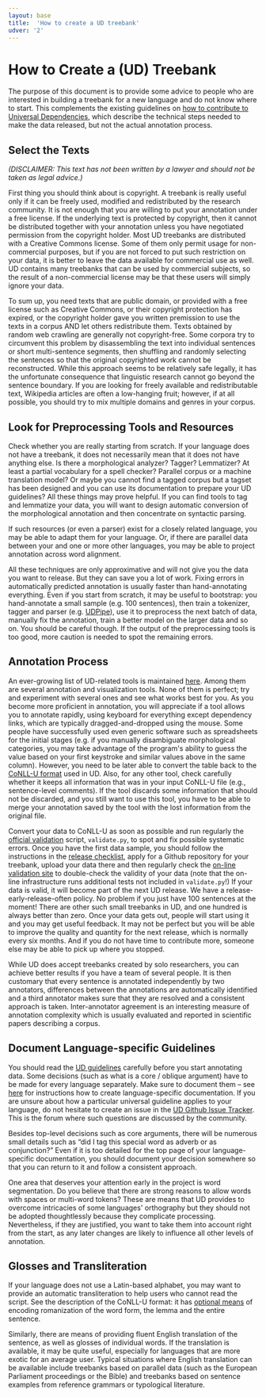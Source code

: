 ```yaml
---
layout: base
title:  'How to create a UD treebank'
udver: '2'
---
```


# How to Create a (UD) Treebank

The purpose of this document is to provide some advice to people who are interested in building a treebank for a new language and do not know where to start. This complements the existing guidelines on [how to contribute to Universal Dependencies](http://universaldependencies.org/contribute.html), which describe the technical steps needed to make the data released, but not the actual annotation process.

## Select the Texts

_(DISCLAIMER: This text has not been written by a lawyer and should not be taken as legal advice.)_

First thing you should think about is copyright. A treebank is really useful only if it can be freely used, modified and redistributed by the research community. It is not enough that you are willing to put your annotation under a free license. If the underlying text is protected by copyright, then it cannot be distributed together with your annotation unless you have negotiated permission from the copyright holder. Most UD treebanks are distributed with a Creative Commons license. Some of them only permit usage for non-commercial purposes, but if you are not forced to put such restriction on your data, it is better to leave the data available for commercial use as well. UD contains many treebanks that can be used by commercial subjects, so the result of a non-commercial license may be that these users will simply ignore your data.

To sum up, you need texts that are public domain, or provided with a free license such as Creative Commons, or their copyright protection has expired, or the copyright holder gave you written premission to use the texts in a corpus AND let others redistribute them. Texts obtained by random web crawling are generally not copyright-free. Some corpora try to circumvent this problem by disassembling the text into individual sentences or short multi-sentence segments, then shuffling and randomly selecting the sentences so that the original copyrighted work cannot be reconstructed. While this approach seems to be relatively safe legally, it has the unfortunate consequence that linguistic research cannot go beyond the sentence boundary. If you are looking for freely available and redistributable text, Wikipedia articles are often a low-hanging fruit; however, if at all possible, you should try to mix multiple domains and genres in your corpus.

## Look for Preprocessing Tools and Resources

Check whether you are really starting from scratch. If your language does not have a treebank, it does not necessarily mean that it does not have anything else. Is there a morphological analyzer? Tagger? Lemmatizer? At least a partial vocabulary for a spell checker? Parallel corpus or a machine translation model? Or maybe you cannot find a tagged corpus but a tagset has been designed and you can use its documentation to prepare your UD guidelines? All these things may prove helpful. If you can find tools to tag and lemmatize your data, you will want to design automatic conversion of the morphological annotation and then concentrate on syntactic parsing.

If such resources (or even a parser) exist for a closely related language, you may be able to adapt them for your language. Or, if there are parallel data between your and one or more other languages, you may be able to project annotation across word alignment.

All these techniques are only approximative and will not give you the data you want to release. But they can save you a lot of work. Fixing errors in automatically predicted annotation is usually faster than hand-annotating everything. Even if you start from scratch, it may be useful to bootstrap: you hand-annotate a small sample (e.g. 100 sentences), then train a tokenizer, tagger and parser (e.g. [UDPipe](http://ufal.mff.cuni.cz/udpipe)), use it to preprocess the next batch of data, manually fix the annotation, train a better model on the larger data and so on. You should be careful though. If the output of the preprocessing tools is too good, more caution is needed to spot the remaining errors.

## Annotation Process

An ever-growing list of UD-related tools is maintained [here](http://universaldependencies.org/tools.html). Among them are several annotation and visualization tools. None of them is perfect; try and experiment with several ones and see what works best for you. As you become more proficient in annotation, you will appreciate if a tool allows you to annotate rapidly, using keyboard for everything except dependency links, which are typically dragged-and-dropped using the mouse. Some people have successfully used even generic software such as spreadsheets for the initial stages (e.g. if you manually disambiguate morphological categories, you may take advantage of the program's ability to guess the value based on your first keystroke and similar values above in the same column). However, you need to be later able to convert the table back to the [CoNLL-U format](http://universaldependencies.org/format.html) used in UD. Also, for any other tool, check carefully whether it keeps all information that was in your input CoNLL-U file (e.g., sentence-level comments). If the tool discards some information that should not be discarded, and you still want to use this tool, you have to be able to merge your annotation saved by the tool with the lost information from the original file.

Convert your data to CoNLL-U as soon as possible and run regularly the [official validation](http://universaldependencies.org/release_checklist.html#validation) script, `validate.py`, to spot and fix possible systematic errors. Once you have the first data sample, you should follow the instructions in the [release checklist](http://universaldependencies.org/release_checklist.html), apply for a Github repository for your treebank, upload your data there and then regularly check the [on-line validation site](http://quest.ms.mff.cuni.cz/udvalidator/) to double-check the validity of your data (note that the on-line infrastructure runs additional tests not included in `validate.py`!) If your data is valid, it will become part of the next UD release. We have a release-early-release-often policy. No problem if you just have 100 sentences at the moment! There are other such small treebanks in UD, and one hundred is always better than zero. Once your data gets out, people will start using it and you may get useful feedback. It may not be perfect but you will be able to improve the quality and quantity for the next release, which is normally every six months. And if you do not have time to contribute more, someone else may be able to pick up where you stopped.

While UD does accept treebanks created by solo researchers, you can achieve better results if you have a team of several people. It is then customary that every sentence is annotated independently by two annotators, differences between the annotations are automatically identified and a third annotator makes sure that they are resolved and a consistent approach is taken. Inter-annotator agreement is an interesting measure of annotation complexity which is usually evaluated and reported in scientific papers describing a corpus.

## Document Language-specific Guidelines

You should read the [UD guidelines](http://universaldependencies.org/guidelines.html) carefully before you start annotating data. Some decisions (such as what is a core / oblique argument) have to be made for every language separately. Make sure to document them – see [here](http://universaldependencies.org/contributing_language_specific.html) for instructions how to create language-specific documentation. If you are unsure about how a particular universal guideline applies to your language, do not hesitate to create an issue in the [UD Github Issue Tracker](https://github.com/UniversalDependencies/docs/issues). This is the forum where such questions are discussed by the community.

Besides top-level decisions such as core arguments, there will be numerous small details such as “did I tag this special word as adverb or as conjunction?” Even if it is too detailed for the top page of your language-specific documentation, you should document your decision somewhere so that you can return to it and follow a consistent approach.

One area that deserves your attention early in the project is word segmentation. Do you believe that there are strong reasons to allow words with spaces or multi-word tokens? These are means that UD provides to overcome intricacies of some languages' orthography but they should not be adopted thoughtlessly because they complicate processing. Nevertheless, if they are justified, you want to take them into account right from the start, as any later changes are likely to influence all other levels of annotation.

## Glosses and Transliteration

If your language does not use a Latin-based alphabet, you may want to provide an automatic transliteration to help users who cannot read the script. See the description of the CoNLL-U format: it has [optional means](http://universaldependencies.org/format.html#miscellaneous) of encoding romanization of the word form, the lemma and the entire sentence.

Similarly, there are means of providing fluent English translation of the sentence, as well as glosses of individual words. If the translation is available, it may be quite useful, especially for languages that are more exotic for an average user. Typical situations where English translation can be available include treebanks based on parallel data (such as the European Parliament proceedings or the Bible) and treebanks based on sentence examples from reference grammars or typological literature.
